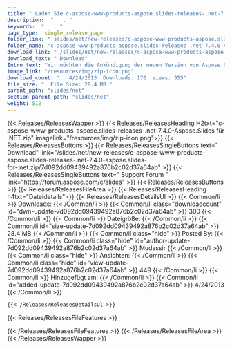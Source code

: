 ```yaml
---
title: " Laden Sie c-aspose-www-products-aspose.slides-releases-.net-7.4.0-Aspose.Slides for .NET.zip herunter "
description:  "   . " 
keywords:  "   . " 
page_type:  single_release_page
folder_link: " slides/net/new-releases/c-aspose-www-products-aspose.slides-releases-.net-7.4.0-aspose.slides-for-.net.zip/"
folder_name: "c-aspose-www-products-aspose.slides-releases-.net-7.4.0-Aspose.Slides für .NET.zip"
download_link: " /slides/net/new-releases/c-aspose-www-products-aspose.slides-releases-.net-7.4.0-aspose.slides-for-.net.zip/7d092dd09439492a876b2c02d37a64ab"
download_text: " Download"
Intro_text: "Wir möchten die Ankündigung der neuen Version von Aspose.Slides für .NET teilen. Das ..."
image_link: "/resources/img/zip-icon.png"
download_count: "   4/24/2013  Downloads: 176  Views: 355"
file_size: "  File Size: 28.4 MB "
parent_path: "slides/net"
section_parent_path: "slides/net"
weight: 512
---
```




{{< Releases/ReleasesWapper >}}
  {{< Releases/ReleasesHeading H2txt="c-aspose-www-products-aspose.slides-releases-.net-7.4.0-Aspose.Slides für .NET.zip" imagelink="/resources/img/zip-icon.png">}}
  {{< Releases/ReleasesButtons >}}
    {{< Releases/ReleasesSingleButtons text=" Download" link="/slides/net/new-releases/c-aspose-www-products-aspose.slides-releases-.net-7.4.0-aspose.slides-for-.net.zip/7d092dd09439492a876b2c02d37a64ab" >}}
    {{< Releases/ReleasesSingleButtons text=" Support Forum " link="https://forum.aspose.com/c/slides" >}}
  {{< Releases/ReleasesButtons >}}
  {{< Releases/ReleasesFileArea >}}
    {{< Releases/ReleasesHeading h4txt="Dateidetails">}}
    {{< Releases/ReleasesDetailsUl >}}
            {{< Common/li >}} Downloads: {{< /Common/li >}}
      {{< Common/li class="downloadcount" id="dwn-update-7d092dd09439492a876b2c02d37a64ab" >}} 300 {{< /Common/li >}}
      {{< Common/li >}} Dateigröße: {{< /Common/li >}}
      {{< Common/li id="size-update-7d092dd09439492a876b2c02d37a64ab" >}} 28.4 MB {{< /Common/li >}} 
      {{< Common/li  class="hide" >}} Posted By: {{< /Common/li >}} 
      {{< Common/li class="hide" id="author-update-7d092dd09439492a876b2c02d37a64ab" >}} Mudassir {{< /Common/li >}}
      {{< Common/li class="hide" >}} Ansichten: {{< /Common/li >}}
      {{< Common/li class="hide" id="view-update-7d092dd09439492a876b2c02d37a64ab" >}} 449 {{< /Common/li >}}
      {{< Common/li >}} Hinzugefügt am: {{< /Common/li >}}
      {{< Common/li id="added-update-7d092dd09439492a876b2c02d37a64ab" >}} 4/24/2013 {{< /Common/li >}} 

    {{< /Releases/ReleasesDetailsUl >}}

  {{< Releases/ReleasesFileFeatures >}}
      
  {{< /Releases/ReleasesFileFeatures >}}
 {{< /Releases/ReleasesFileArea >}}
{{< /Releases/ReleasesWapper >}}

